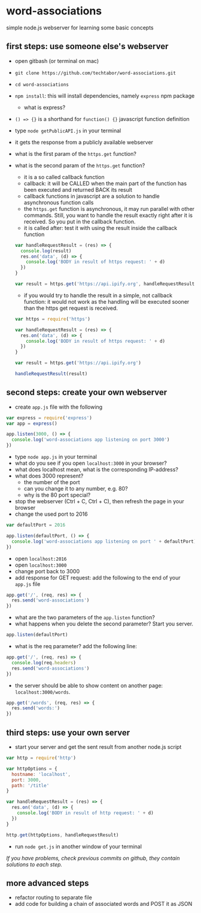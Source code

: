 # word-associations
simple node.js webserver for learning some basic concepts

## first steps: use someone else's webserver

* open gitbash (or terminal on mac)
* `git clone https://github.com/techtabor/word-associations.git`
* `cd word-associations`
* `npm install`: this will install dependencies, namely `express` npm package
  * what is express?
* `() => {}` is a shorthand for `function() {}` javascript function definition
* type `node getPublicAPI.js` in your terminal
* it gets the response from a publicly available webserver
* what is the first param of the `https.get` function?
* what is the second param of the `https.get` function?
  * it is a so called callback function
  * callback: it will be CALLED when the main part of the function has been executed and returned BACK its result
  * callback functions in javascript are a solution to handle asynchronous function calls
  * the `https.get` function is asynchronous, it may run parallel with other commands. Still, you want to handle the result exactly right after it is received. So you put in the callback function.
  * it is called after: test it with using the result inside the callback function

  ``` javascript
  var handleRequestResult = (res) => {
    console.log(result)
    res.on('data', (d) => {
      console.log('BODY in result of https request: ' + d)
    })
  }

  var result = https.get('https://api.ipify.org', handleRequestResult)
  ```
  * if you would try to handle the result in a simple, not callback function: it would not work as the handling will be executed sooner than the https get request is received.

  ``` javascript
  var https = require('https')

  var handleRequestResult = (res) => {
    res.on('data', (d) => {
      console.log('BODY in result of https request: ' + d)
    })
  }

  var result = https.get('https://api.ipify.org')

  handleRequestResult(result)
  ```

## second steps: create your own webserver

* create `app.js` file with the following

``` javascript
var express = require('express')
var app = express()

app.listen(3000, () => {
  console.log('word-associations app listening on port 3000')
})
```

* type `node app.js` in your terminal
* what do you see if you open `localhost:3000` in your browser?
* what does localhost mean, what is the corresponding IP-address?
* what does 3000 represent?
  * the number of the port
  * can you change it to any number, e.g. 80?
  * why is the 80 port special?
* stop the webserver (Ctrl + C, Ctrl + C), then refresh the page in your browser
* change the used port to 2016

``` javascript
var defaultPort = 2016

app.listen(defaultPort, () => {
  console.log('word-associations app listening on port ' + defaultPort)
})
```

* open ```localhost:2016```
* open ```localhost:3000```
* change port back to 3000
* add response for GET request: add the following to the end of your `app.js` file

``` javascript
app.get('/', (req, res) => {
  res.send('word-associations')
})
```

* what are the two parameters of the `app.listen` function?
* what happens when you delete the second parameter? Start you server.

``` javascript
app.listen(defaultPort)
```

* what is the req parameter? add the following line:

``` javascript
app.get('/', (req, res) => {
  console.log(req.headers)
  res.send('word-associations')
})
```

* the server should be able to show content on another page: `localhost:3000/words`.

``` javascript
app.get('/words', (req, res) => {
  res.send('words:')
})
```

## third steps: use your own server

* start your server and get the sent result from another node.js script

``` javascript
var http = require('http')

var httpOptions = {
  hostname: 'localhost',
  port: 3000,
  path: '/title'
}

var handleRequestResult = (res) => {
  res.on('data', (d) => {
    console.log('BODY in result of http request: ' + d)
  })
}

http.get(httpOptions, handleRequestResult)
```

* run `node get.js` in another window of your terminal

*If you have problems, check previous commits on github, they contain solutions to each step.*

## more advanced steps

* refactor routing to separate file
* add code for building a chain of associated words and POST it as JSON
